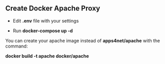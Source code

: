 ## Create Docker Apache Proxy

* Edit **.env** file with your settings

* Run **docker-compose up -d**



You can create your apache image instead of **apps4net/apache** with the command:

**docker build -t apache docker/apache**